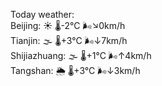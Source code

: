 Today weather:  
Beijing: ☀️ 🌡️-2°C 🌬️↘0km/h  
Tianjin: 🌫  🌡️+3°C 🌬️↓7km/h  
Shijiazhuang: 🌫  🌡️+1°C 🌬️↑4km/h  
Tangshan: 🌦 🌡️+3°C 🌬️↓3km/h  
